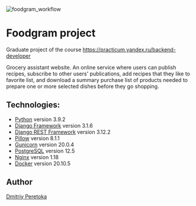 ![foodgram_workflow](https://github.com/dmitriyperetoka/foodgram-project/workflows/foodgram_workflow/badge.svg)

# Foodgram project
Graduate project of the course https://practicum.yandex.ru/backend-developer

Grocery assistant website. An online service where users can publish recipes, subscribe to other users' publications, add recipes that they like to favorite list, and download a summary purchase list of products needed to prepare one or more selected dishes before they go shopping.

## Technologies:
* [Python](https://www.python.org) version 3.9.2
* [Django Framework](https://www.djangoproject.com) version 3.1.6
* [Django REST Framework](https://www.django-rest-framework.org) version 3.12.2
* [Pillow](https://python-pillow.org) version 8.1.1
* [Gunicorn](https://gunicorn.org) version 20.0.4
* [PostgreSQL](https://www.postgresql.org) version 12.5
* [Nginx](https://nginx.org) version 1.18
* [Docker](https://www.docker.com) version 20.10.5

## Author
[Dmitriy Peretoka](https://github.com/dmitriyperetoka)
